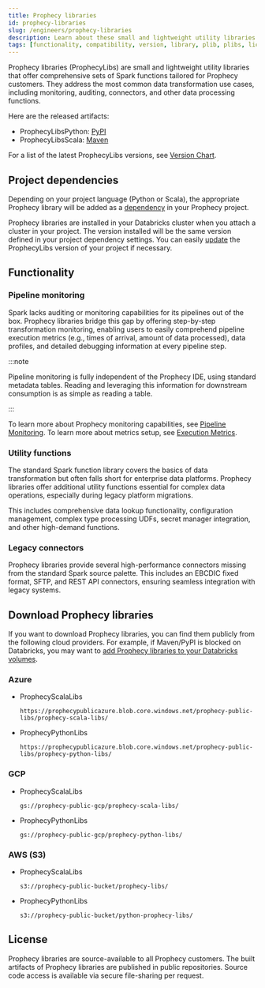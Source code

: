 ```yaml
---
title: Prophecy libraries
id: prophecy-libraries
slug: /engineers/prophecy-libraries
description: Learn about these small and lightweight utility libraries
tags: [functionality, compatibility, version, library, plib, plibs, license]
---
```


Prophecy libraries (ProphecyLibs) are small and lightweight utility libraries that offer comprehensive sets of Spark functions tailored for Prophecy customers. They address the most common data transformation use cases, including monitoring, auditing, connectors, and other data processing functions.

Here are the released artifacts:

- ProphecyLibsPython: [PyPI](https://pypi.org/project/prophecy-libs/)
- ProphecyLibsScala: [Maven](https://mvnrepository.com/artifact/io.prophecy/prophecy-libs)

For a list of the latest ProphecyLibs versions, see [Version Chart](/docs/release_notes/version_chart/version_chart.md).

## Project dependencies

Depending on your project language (Python or Scala), the appropriate Prophecy library will be added as a [dependency](docs/extensibility/dependencies/spark-dependencies.md) in your Prophecy project.

Prophecy libraries are installed in your Databricks cluster when you attach a cluster in your project. The version installed will be the same version defined in your project dependency settings. You can easily [update](/engineers/dependencies#update-dependencies) the ProphecyLibs version of your project if necessary.

## Functionality

### Pipeline monitoring

Spark lacks auditing or monitoring capabilities for its pipelines out of the box. Prophecy libraries bridge this gap by offering step-by-step transformation monitoring, enabling users to easily comprehend pipeline execution metrics (e.g., times of arrival, amount of data processed), data profiles, and detailed debugging information at every pipeline step.

:::note

Pipeline monitoring is fully independent of the Prophecy IDE, using standard metadata tables. Reading and leveraging this information for downstream consumption is as simple as reading a table.

:::

To learn more about Prophecy monitoring capabilities, see [Pipeline Monitoring](/docs/Orchestration/pipeline-monitoring/pipeline-monitoring.md). To learn more about metrics setup, see [Execution Metrics](/docs/Spark/execution/execution-metrics.md).

### Utility functions

The standard Spark function library covers the basics of data transformation but often falls short for enterprise data platforms. Prophecy libraries offer additional utility functions essential for complex data operations, especially during legacy platform migrations.

This includes comprehensive data lookup functionality, configuration management, complex type processing UDFs, secret manager integration, and other high-demand functions.

### Legacy connectors

Prophecy libraries provide several high-performance connectors missing from the standard Spark source palette. This includes an EBCDIC fixed format, SFTP, and REST API connectors, ensuring seamless integration with legacy systems.

## Download Prophecy libraries

If you want to download Prophecy libraries, you can find them publicly from the following cloud providers. For example, if Maven/PyPI is blocked on Databricks, you may want to [add Prophecy libraries to your Databricks volumes](/engineers/dbx-volumes-plibs).

### Azure

- ProphecyScalaLibs

  `https://prophecypublicazure.blob.core.windows.net/prophecy-public-libs/prophecy-scala-libs/`

- ProphecyPythonLibs

  `https://prophecypublicazure.blob.core.windows.net/prophecy-public-libs/prophecy-python-libs/`

### GCP

- ProphecyScalaLibs

  `gs://prophecy-public-gcp/prophecy-scala-libs/`

- ProphecyPythonLibs

  `gs://prophecy-public-gcp/prophecy-python-libs/`

### AWS (S3)

- ProphecyScalaLibs

  `s3://prophecy-public-bucket/prophecy-libs/`

- ProphecyPythonLibs

  `s3://prophecy-public-bucket/python-prophecy-libs/`

## License

Prophecy libraries are source-available to all Prophecy customers. The built artifacts of Prophecy libraries are published in public repositories. Source code access is available via secure file-sharing per request.
